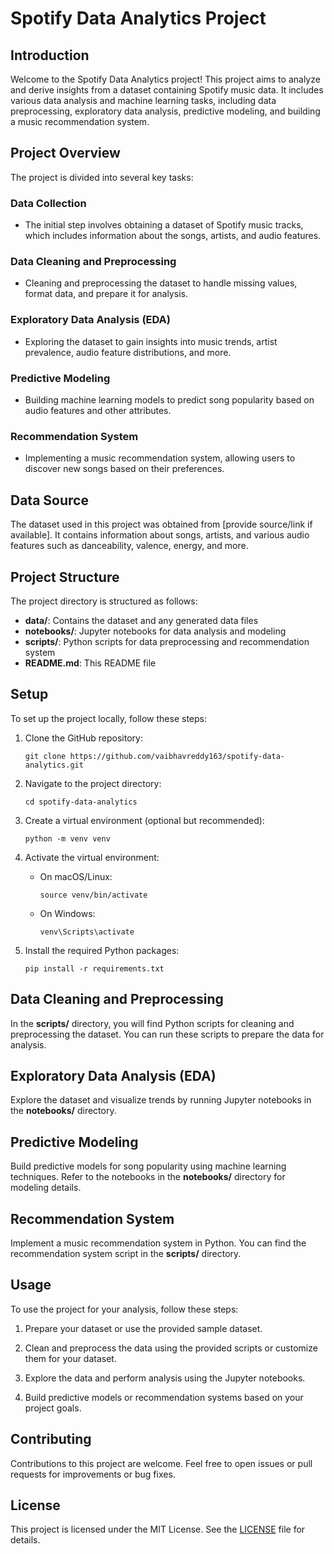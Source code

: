 # Spotify Data Analytics Project

## Introduction
Welcome to the Spotify Data Analytics project! This project aims to analyze and derive insights from a dataset containing Spotify music data. It includes various data analysis and machine learning tasks, including data preprocessing, exploratory data analysis, predictive modeling, and building a music recommendation system.

## Project Overview
The project is divided into several key tasks:

### Data Collection
- The initial step involves obtaining a dataset of Spotify music tracks, which includes information about the songs, artists, and audio features.

### Data Cleaning and Preprocessing
- Cleaning and preprocessing the dataset to handle missing values, format data, and prepare it for analysis.

### Exploratory Data Analysis (EDA)
- Exploring the dataset to gain insights into music trends, artist prevalence, audio feature distributions, and more.

### Predictive Modeling
- Building machine learning models to predict song popularity based on audio features and other attributes.

### Recommendation System
- Implementing a music recommendation system, allowing users to discover new songs based on their preferences.

## Data Source
The dataset used in this project was obtained from [provide source/link if available]. It contains information about songs, artists, and various audio features such as danceability, valence, energy, and more.

## Project Structure
The project directory is structured as follows:

- **data/**: Contains the dataset and any generated data files
- **notebooks/**: Jupyter notebooks for data analysis and modeling
- **scripts/**: Python scripts for data preprocessing and recommendation system
- **README.md**: This README file

## Setup
To set up the project locally, follow these steps:

1. Clone the GitHub repository:
   ```
   git clone https://github.com/vaibhavreddy163/spotify-data-analytics.git
   ```

2. Navigate to the project directory:
   ```
   cd spotify-data-analytics
   ```

3. Create a virtual environment (optional but recommended):
   ```
   python -m venv venv
   ```

4. Activate the virtual environment:
   - On macOS/Linux:
     ```
     source venv/bin/activate
     ```
   - On Windows:
     ```
     venv\Scripts\activate
     ```

5. Install the required Python packages:
   ```
   pip install -r requirements.txt
   ```

## Data Cleaning and Preprocessing
In the **scripts/** directory, you will find Python scripts for cleaning and preprocessing the dataset. You can run these scripts to prepare the data for analysis.

## Exploratory Data Analysis (EDA)
Explore the dataset and visualize trends by running Jupyter notebooks in the **notebooks/** directory.

## Predictive Modeling
Build predictive models for song popularity using machine learning techniques. Refer to the notebooks in the **notebooks/** directory for modeling details.

## Recommendation System
Implement a music recommendation system in Python. You can find the recommendation system script in the **scripts/** directory.

## Usage
To use the project for your analysis, follow these steps:

1. Prepare your dataset or use the provided sample dataset.

2. Clean and preprocess the data using the provided scripts or customize them for your dataset.

3. Explore the data and perform analysis using the Jupyter notebooks.

4. Build predictive models or recommendation systems based on your project goals.

## Contributing
Contributions to this project are welcome. Feel free to open issues or pull requests for improvements or bug fixes.

## License
This project is licensed under the MIT License. See the [LICENSE](LICENSE) file for details.